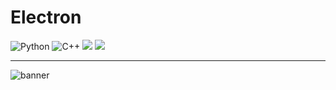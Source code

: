# Electron

![Python](https://img.shields.io/badge/Python-3670A0?&logo=python&logoColor=ffdd54)
![C++](https://img.shields.io/badge/C++-blue.svg?&logo=c%2B%2B)
[![](https://img.shields.io/badge/Latest%20Release-v0.0.1-blue)]()
[![](https://img.shields.io/badge/Supports-Windows%2010%2F11-blueviolet)]()

---
![banner](https://user-images.githubusercontent.com/83347856/157363635-89eeb225-c17f-4e9f-b55f-6d31dd0d6889.gif)
